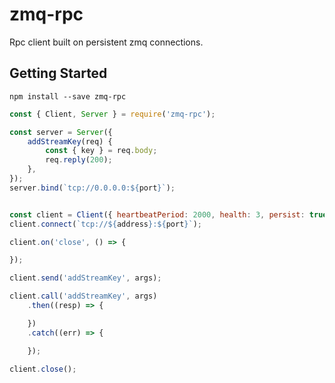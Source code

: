 # zmq-rpc
Rpc client built on persistent zmq connections.

## Getting Started
```shell
npm install --save zmq-rpc
```

```javascript
const { Client, Server } = require('zmq-rpc');

const server = Server({
	addStreamKey(req) {
		const { key } = req.body;
		req.reply(200);
	},
});
server.bind(`tcp://0.0.0.0:${port}`);


const client = Client({ heartbeatPeriod: 2000, health: 3, persist: true });
client.connect(`tcp://${address}:${port}`);

client.on('close', () => {

});

client.send('addStreamKey', args);

client.call('addStreamKey', args)
	.then((resp) => {

	})
	.catch((err) => {

	});

client.close();
```
